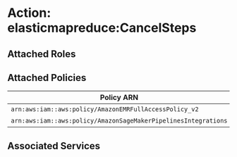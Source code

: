# Action: elasticmapreduce:CancelSteps

## Attached Roles

## Attached Policies

| Policy ARN | Policy Name |
|------------|-------------|
| `arn:aws:iam::aws:policy/AmazonEMRFullAccessPolicy_v2` | [AmazonEMRFullAccessPolicy_v2](../policies.md#amazonemrfullaccesspolicy_v2) |
| `arn:aws:iam::aws:policy/AmazonSageMakerPipelinesIntegrations` | [AmazonSageMakerPipelinesIntegrations](../policies.md#amazonsagemakerpipelinesintegrations) |

## Associated Services

